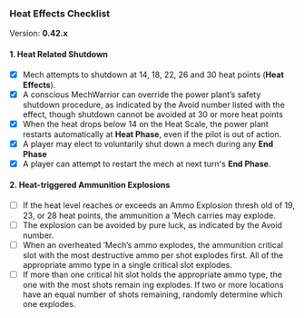 ﻿### Heat Effects Checklist
Version: **0.42.x**

#### 1. Heat Related Shutdown

* [x] Mech attempts to shutdown at 14, 18, 22, 26 and 30 heat points (**Heat Effects**).
* [x] A conscious MechWarrior can override the power plant’s safety shutdown procedure, as indicated by the Avoid number listed with the effect, though shutdown cannot be avoided at 30 or more heat points
* [x] When the heat drops below 14 on the Heat Scale, the power plant restarts automatically at **Heat Phase**, even if the pilot is out of action.
* [x] A player may elect to voluntarily shut down a mech during any **End Phase** 
* [x] A player can attempt to restart the mech at next turn's **End Phase**.

#### 2. Heat-triggered Ammunition Explosions

* [ ] If the heat level reaches or exceeds an Ammo Explosion thresh old of 19, 23, or 28 heat points, the ammunition a ’Mech carries may explode.
* [ ] The explosion can be avoided by pure luck, as indicated by the Avoid number. 
* [ ] When an overheated ’Mech’s ammo explodes, the ammunition critical slot with the most destructive ammo per shot explodes first. All of the appropriate ammo type in a single critical slot explodes.
* [ ] If more than one critical hit slot holds  the appropriate ammo type, the one with the most shots remain ing explodes. If two or more locations have an equal number of shots remaining, randomly determine which one explodes. 